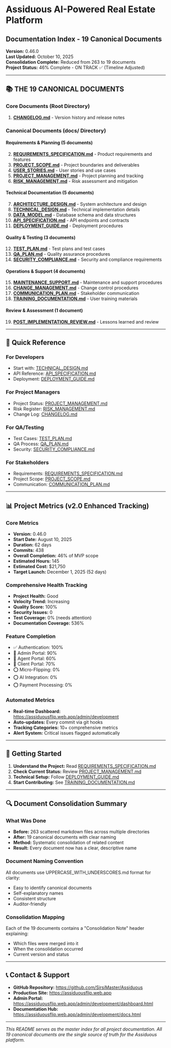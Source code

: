 # Assiduous AI-Powered Real Estate Platform
## Documentation Index - 19 Canonical Documents

**Version:** 0.46.0  
**Last Updated:** October 10, 2025  
**Consolidation Complete:** Reduced from 263 to 19 documents  
**Project Status:** 46% Complete - ON TRACK ✅ (Timeline Adjusted)

---

## 📚 THE 19 CANONICAL DOCUMENTS

### Core Documents (Root Directory)
1. **[CHANGELOG.md](CHANGELOG.md)** - Version history and release notes

### Canonical Documents (docs/ Directory)

#### Requirements & Planning (5 documents)
2. **[REQUIREMENTS_SPECIFICATION.md](docs/REQUIREMENTS_SPECIFICATION.md)** - Product requirements and features
3. **[PROJECT_SCOPE.md](docs/PROJECT_SCOPE.md)** - Project boundaries and deliverables  
4. **[USER_STORIES.md](docs/USER_STORIES.md)** - User stories and use cases
5. **[PROJECT_MANAGEMENT.md](docs/PROJECT_MANAGEMENT.md)** - Project planning and tracking
6. **[RISK_MANAGEMENT.md](docs/RISK_MANAGEMENT.md)** - Risk assessment and mitigation

#### Technical Documentation (5 documents)
7. **[ARCHITECTURE_DESIGN.md](docs/ARCHITECTURE_DESIGN.md)** - System architecture and design
8. **[TECHNICAL_DESIGN.md](docs/TECHNICAL_DESIGN.md)** - Technical implementation details
9. **[DATA_MODEL.md](docs/DATA_MODEL.md)** - Database schema and data structures
10. **[API_SPECIFICATION.md](docs/API_SPECIFICATION.md)** - API endpoints and contracts
11. **[DEPLOYMENT_GUIDE.md](docs/DEPLOYMENT_GUIDE.md)** - Deployment procedures

#### Quality & Testing (3 documents)
12. **[TEST_PLAN.md](docs/TEST_PLAN.md)** - Test plans and test cases
13. **[QA_PLAN.md](docs/QA_PLAN.md)** - Quality assurance procedures
14. **[SECURITY_COMPLIANCE.md](docs/SECURITY_COMPLIANCE.md)** - Security and compliance requirements

#### Operations & Support (4 documents)
15. **[MAINTENANCE_SUPPORT.md](docs/MAINTENANCE_SUPPORT.md)** - Maintenance and support procedures
16. **[CHANGE_MANAGEMENT.md](docs/CHANGE_MANAGEMENT.md)** - Change control procedures
17. **[COMMUNICATION_PLAN.md](docs/COMMUNICATION_PLAN.md)** - Stakeholder communication
18. **[TRAINING_DOCUMENTATION.md](docs/TRAINING_DOCUMENTATION.md)** - User training materials

#### Review & Assessment (1 document)
19. **[POST_IMPLEMENTATION_REVIEW.md](docs/POST_IMPLEMENTATION_REVIEW.md)** - Lessons learned and review

---

## 🎯 Quick Reference

### For Developers
- Start with: [TECHNICAL_DESIGN.md](docs/TECHNICAL_DESIGN.md)
- API Reference: [API_SPECIFICATION.md](docs/API_SPECIFICATION.md)
- Deployment: [DEPLOYMENT_GUIDE.md](docs/DEPLOYMENT_GUIDE.md)

### For Project Managers
- Project Status: [PROJECT_MANAGEMENT.md](docs/PROJECT_MANAGEMENT.md)
- Risk Register: [RISK_MANAGEMENT.md](docs/RISK_MANAGEMENT.md)
- Change Log: [CHANGELOG.md](CHANGELOG.md)

### For QA/Testing
- Test Cases: [TEST_PLAN.md](docs/TEST_PLAN.md)
- QA Process: [QA_PLAN.md](docs/QA_PLAN.md)
- Security: [SECURITY_COMPLIANCE.md](docs/SECURITY_COMPLIANCE.md)

### For Stakeholders
- Requirements: [REQUIREMENTS_SPECIFICATION.md](docs/REQUIREMENTS_SPECIFICATION.md)
- Project Scope: [PROJECT_SCOPE.md](docs/PROJECT_SCOPE.md)
- Communication: [COMMUNICATION_PLAN.md](docs/COMMUNICATION_PLAN.md)

---

## 📊 Project Metrics (v2.0 Enhanced Tracking)

### Core Metrics
- **Version:** 0.46.0
- **Start Date:** August 10, 2025
- **Duration:** 62 days
- **Commits:** 438
- **Overall Completion:** 46% of MVP scope
- **Estimated Hours:** 145
- **Estimated Cost:** $21,750
- **Target Launch:** December 1, 2025 (52 days)

### Comprehensive Health Tracking
- **Project Health:** Good
- **Velocity Trend:** Increasing
- **Quality Score:** 100%
- **Security Issues:** 0
- **Test Coverage:** 0% (needs attention)
- **Documentation Coverage:** 536%

### Feature Completion
- ✅ Authentication: 100%
- 🔄 Admin Portal: 90%
- 🔄 Agent Portal: 60%
- 🔄 Client Portal: 70%
- ⭕ Micro-Flipping: 0%
- ⭕ AI Integration: 0%
- ⭕ Payment Processing: 0%

### Automated Metrics
- **Real-time Dashboard:** https://assiduousflip.web.app/admin/development
- **Auto-updates:** Every commit via git hooks
- **Tracking Categories:** 10+ comprehensive metrics
- **Alert System:** Critical issues flagged automatically

---

## 🚀 Getting Started

1. **Understand the Project:** Read [REQUIREMENTS_SPECIFICATION.md](docs/REQUIREMENTS_SPECIFICATION.md)
2. **Check Current Status:** Review [PROJECT_MANAGEMENT.md](docs/PROJECT_MANAGEMENT.md)
3. **Technical Setup:** Follow [DEPLOYMENT_GUIDE.md](docs/DEPLOYMENT_GUIDE.md)
4. **Start Contributing:** See [TRAINING_DOCUMENTATION.md](docs/TRAINING_DOCUMENTATION.md)

---

## 🔍 Document Consolidation Summary

### What Was Done
- **Before:** 263 scattered markdown files across multiple directories
- **After:** 19 canonical documents with clear naming
- **Method:** Systematic consolidation of related content
- **Result:** Every document now has a clear, descriptive name

### Document Naming Convention
All documents use UPPERCASE_WITH_UNDERSCORES.md format for clarity:
- Easy to identify canonical documents
- Self-explanatory names
- Consistent structure
- Auditor-friendly

### Consolidation Mapping
Each of the 19 documents contains a "Consolidation Note" header explaining:
- Which files were merged into it
- When the consolidation occurred
- Current version and status

---

## 📞 Contact & Support

- **GitHub Repository:** https://github.com/SirsiMaster/Assiduous
- **Production Site:** https://assiduousflip.web.app
- **Admin Portal:** https://assiduousflip.web.app/admin/development/dashboard.html
- **Documentation Hub:** https://assiduousflip.web.app/admin/development/docs.html

---

*This README serves as the master index for all project documentation. All 19 canonical documents are the single source of truth for the Assiduous platform.*